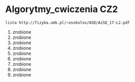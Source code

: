 # Algorytmy_cwiczenia CZ2

```lista http://fizyka.umk.pl/~osokolov/ASD/AiSD_17-L2.pdf```

1. zrobione
2. zrobione
3. zrobione
4. zrobione
5. zrobione
6. zrobione
7. zrobione
8. zrobione
9. zrobione
